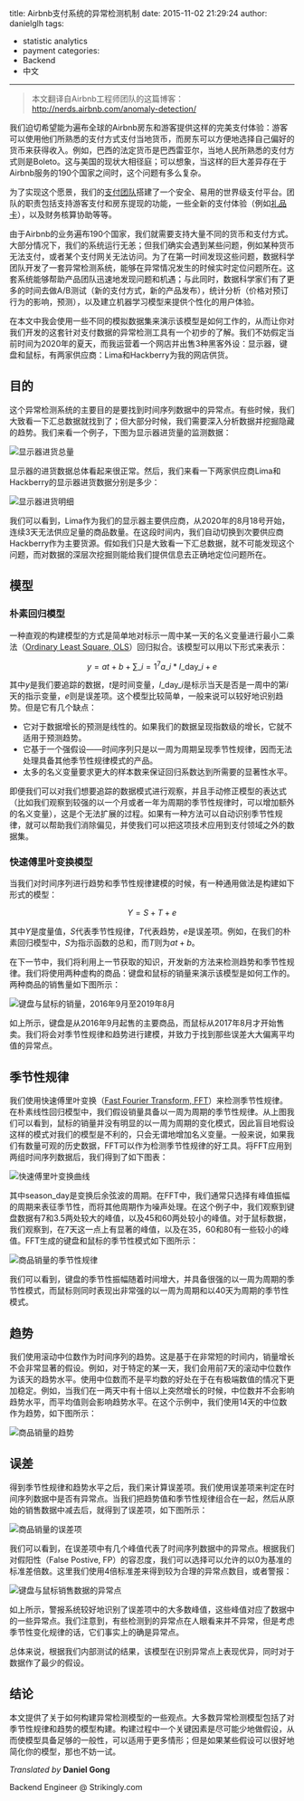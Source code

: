 title: Airbnb支付系统的异常检测机制
date: 2015-11-02 21:29:24
author: danielglh
tags:
- statistic analytics
- payment
categories:
- Backend
- 中文
---

> 本文翻译自Airbnb工程师团队的这篇博客：http://nerds.airbnb.com/anomaly-detection/

我们迫切希望能为遍布全球的Airbnb房东和游客提供这样的完美支付体验：游客可以使用他们所熟悉的支付方式支付当地货币，而房东可以方便地选择自己偏好的货币来获得收入。例如，巴西的法定货币是巴西雷亚尔，当地人民所熟悉的支付方式则是Boleto。这与美国的现状大相径庭；可以想象，当这样的巨大差异存在于Airbnb服务的190个国家之间时，这个问题有多么复杂。

为了实现这个愿景，我们的[支付团队](http://nerds.airbnb.com/payments-airbnb/)搭建了一个安全、易用的世界级支付平台。团队的职责包括支持游客支付和房东提现的功能，一些全新的支付体验（例如[礼品卡](https://www.airbnb.com/gift)），以及财务核算协助等等。

由于Airbnb的业务遍布190个国家，我们就需要支持大量不同的货币和支付方式。大部分情况下，我们的系统运行无恙；但我们确实会遇到某些问题，例如某种货币无法支付，或者某个支付网关无法访问。为了在第一时间发现这些问题，数据科学团队开发了一套异常检测系统，能够在异常情况发生的时候实时定位问题所在。这套系统能够帮助产品团队迅速地发现问题和机遇；与此同时，数据科学家们有了更多的时间去做A/B测试（新的支付方式，新的产品发布），统计分析（价格对预订行为的影响，预测），以及建立机器学习模型来提供个性化的用户体验。

在本文中我会使用一些不同的模拟数据集来演示该模型是如何工作的，从而让你对我们开发的这套针对支付数据的异常检测工具有一个初步的了解。我们不妨假定当前时间为2020年的夏天，而我运营着一个网店并出售3种黑客外设：显示器，键盘和鼠标，有两家供应商：Lima和Hackberry为我的网店供货。

## 目的

这个异常检测系统的主要目的是要找到时间序列数据中的异常点。有些时候，我们大致看一下汇总数据就找到了；但大部分时候，我们需要深入分析数据并挖掘隐藏的趋势。我们来看一个例子，下图为显示器进货量的监测数据：

![显示器进货总量](http://nerds.airbnb.com/wp-content/uploads/2015/08/graph1.png)

显示器的进货数据总体看起来很正常。然后，我们来看一下两家供应商Lima和Hackberry的显示器进货数据分别是多少：

![显示器进货明细](http://nerds.airbnb.com/wp-content/uploads/2015/08/graph2.png)

我们可以看到，Lima作为我们的显示器主要供应商，从2020年的8月18号开始，连续3天无法供应足量的商品数量。在这段时间内，我们自动切换到次要供应商Hackberry作为主要货源。假如我们只是大致看一下汇总数据，就不可能发现这个问题，而对数据的深层次挖掘则能给我们提供信息去正确地定位问题所在。

## 模型

### 朴素回归模型

一种直观的构建模型的方式是简单地对标示一周中某一天的名义变量进行最小二乘法（[Ordinary Least Square, OLS](http://www.wikiwand.com/en/Ordinary_least_squares)）回归拟合。该模型可以用以下形式来表示：

$$y = at + b + \sum\_{i=1}^{7} a\_i*{I\_\textrm{day}}\_i + e$$

其中$y$是我们要追踪的数据，$t$是时间变量，${I\_\textrm{day}}\_i$是标示当天是否是一周中的第$i$天的指示变量，$e$则是误差项。这个模型比较简单，一般来说可以较好地识别趋势。但是它有几个缺点：

* 它对于数据增长的预测是线性的。如果我们的数据呈现指数级的增长，它就不适用于预测趋势。
* 它基于一个强假设——时间序列只是以一周为周期呈现季节性规律，因而无法处理具备其他季节性规律模式的产品。
* 太多的名义变量要求更大的样本数来保证回归系数达到所需要的显著性水平。

即便我们可以对我们想要追踪的数据模式进行观察，并且手动修正模型的表达式（比如我们观察到较强的以一个月或者一年为周期的季节性规律时，可以增加额外的名义变量），这是个无法扩展的过程。如果有一种方法可以自动识别季节性规律，就可以帮助我们消除偏见，并使我们可以把这项技术应用到支付领域之外的数据集。

### 快速傅里叶变换模型

当我们对时间序列进行趋势和季节性规律建模的时候，有一种通用做法是构建如下形式的模型：

$$Y = S + T + e$$

其中$Y$是度量值，$S$代表季节性规律，$T$代表趋势，$e$是误差项。例如，在我们的朴素回归模型中，$S$为指示函数的总和，而$T$则为$at+b$。

在下一节中，我们将利用上一节获取的知识，开发新的方法来检测趋势和季节性规律。我们将使用两种虚构的商品：键盘和鼠标的销量来演示该模型是如何工作的。两种商品的销售量如下图所示：

![键盘与鼠标的销量，2016年9月至2019年8月](http://nerds.airbnb.com/wp-content/uploads/2015/08/graph3.png)

如上所示，键盘是从2016年9月起售的主要商品，而鼠标从2017年8月才开始售卖。我们将会对季节性规律和趋势进行建模，并致力于找到那些误差大大偏离平均值的异常点。

## 季节性规律

我们使用快速傅里叶变换（[Fast Fourier Transform, FFT](http://www.wikiwand.com/en/Fast_Fourier_transform)）来检测季节性规律。在朴素线性回归模型中，我们假设销量具备以一周为周期的季节性规律。从上图我们可以看到，鼠标的销量并没有明显的以一周为周期的变化模式，因此盲目地假设这样的模式对我们的模型是不利的，只会无谓地增加名义变量。一般来说，如果我们有数量可观的历史数据，FFT可以作为检测季节性规律的好工具。将FFT应用到两组时间序列数据后，我们得到了如下图表：

![快速傅里叶变换曲线](http://nerds.airbnb.com/wp-content/uploads/2015/08/graph4.png)

其中season_day是变换后余弦波的周期。在FFT中，我们通常只选择有峰值振幅的周期来表征季节性，而将其他周期作为噪声处理。在这个例子中，我们观察到键盘数据有7和3.5两处较大的峰值，以及45和60两处较小的峰值。对于鼠标数据，我们观察到，在7天这一点上有显著的峰值，以及在35，60和80有一些较小的峰值。FFT生成的键盘和鼠标的季节性模式如下图所示：

![商品销量的季节性规律](http://nerds.airbnb.com/wp-content/uploads/2015/08/graph5.png)

我们可以看到，键盘的季节性振幅随着时间增大，并具备很强的以一周为周期的季节性模式，而鼠标则同时表现出非常强的以一周为周期和以40天为周期的季节性模式。

## 趋势

我们使用滚动中位数作为时间序列的趋势。这是基于在非常短的时间内，销量增长不会非常显著的假设。例如，对于特定的某一天，我们会用前7天的滚动中位数作为该天的趋势水平。使用中位数而不是平均数的好处在于在有极端数值的情况下更加稳定。例如，当我们在一两天中有十倍以上突然增长的时候，中位数并不会影响趋势水平，而平均值则会影响趋势水平。在这个示例中，我们使用14天的中位数作为趋势，如下图所示：

![商品销量的趋势](http://nerds.airbnb.com/wp-content/uploads/2015/08/graph6.png)

## 误差

得到季节性规律和趋势水平之后，我们来计算误差项。我们使用误差项来判定在时间序列数据中是否有异常点。当我们把趋势值和季节性规律组合在一起，然后从原始的销售数据中减去后，就得到了误差项，如下图所示：

![商品销量的误差项](http://nerds.airbnb.com/wp-content/uploads/2015/08/graph7.png)

我们可以看到，在误差项中有几个峰值代表了时间序列数据中的异常点。根据我们对假阳性（False Postive, FP）的容忍度，我们可以选择可以允许的以0为基准的标准差倍数。这里我们使用4倍标准差来得到较为合理的异常点数目，或者警报：

![键盘与鼠标销售数据的异常点](http://nerds.airbnb.com/wp-content/uploads/2015/08/graph8.png)

如上所示，警报系统较好地识别了误差项中的大多数峰值，这些峰值对应了数据中的一些异常点。我们注意到，有些检测到的异常点在人眼看来并不异常，但是考虑季节性变化规律的话，它们事实上的确是异常点。

总体来说，根据我们内部测试的结果，该模型在识别异常点上表现优异，同时对于数据作了最少的假设。

## 结论

本文提供了关于如何构建异常检测模型的一些观点。大多数异常检测模型包括了对季节性规律和趋势的模型构建。构建过程中一个关键因素是尽可能少地做假设，从而使模型具备足够的一般性，可以适用于更多情形；但是如果某些假设可以很好地简化你的模型，那也不妨一试。

*Translated by* **Daniel Gong**

Backend Engineer @ Strikingly.com
